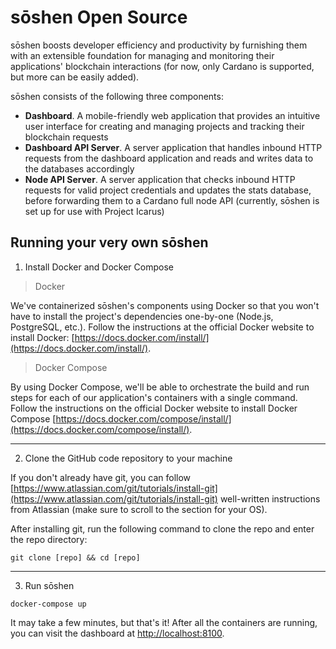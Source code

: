 # sōshen Open Source
sōshen boosts developer efficiency and productivity by furnishing them with an extensible foundation for managing and monitoring their applications' blockchain interactions (for now, only Cardano is supported, but more can be easily added).

sōshen consists of the following three components:

- **Dashboard**. A mobile-friendly web application that provides an intuitive user interface for creating and managing projects and tracking their blockchain requests
- **Dashboard API Server**. A server application that handles inbound HTTP requests from the dashboard application and reads and writes data to the databases accordingly
- **Node API Server**. A server application that checks inbound HTTP requests for valid project credentials and updates the stats database, before forwarding them to a Cardano full node API (currently, sōshen is set up for use with Project Icarus)

## Running your very own sōshen

1) Install Docker and Docker Compose

> Docker

We've containerized sōshen's components using Docker so that you won't have to install the project's dependencies one-by-one (Node.js, PostgreSQL, etc.). Follow the instructions at the official Docker website to install Docker: [https://docs.docker.com/install/](https://docs.docker.com/install/).

> Docker Compose

By using Docker Compose, we'll be able to orchestrate the build and run steps for each of our application's containers with a single command. Follow the instructions on the official Docker website to install Docker Compose [https://docs.docker.com/compose/install/](https://docs.docker.com/compose/install/).

---

2) Clone the GitHub code repository to your machine

If you don't already have git, you can follow [https://www.atlassian.com/git/tutorials/install-git](https://www.atlassian.com/git/tutorials/install-git) well-written instructions from Atlassian (make sure to scroll to the section for your OS).

After installing git, run the following command to clone the repo and enter the repo directory:

`git clone [repo] && cd [repo]`

---

3) Run sōshen

`docker-compose up`

It may take a few minutes, but that's it! After all the containers are running, you can visit the dashboard at [http://localhost:8100](http://localhost:8100).
